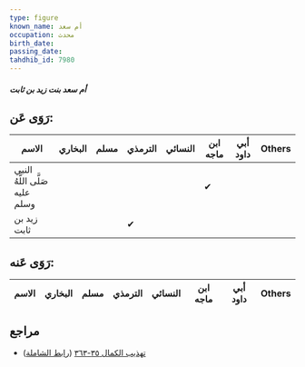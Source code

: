 ```yaml
---
type: figure
known_name: أم سعد
occupation: محدث
birth_date:
passing_date:
tahdhib_id: 7980
---
```

##### أم سعد بنت زيد بن ثابت

## رَوَى عَن:
| الاسم                          | البخاري | مسلم | الترمذي | النسائي | ابن ماجه | أبي داود | Others |
| ------------------------------ | ------- | ---- | ------- | ------- | -------- | -------- | ------ |
| النبي صَلَّى اللَّهُ عليه وسلم |         |      |         |         | ✔        |          |        |
| زيد بن ثابت                    |         |      | ✔       |         |          |          |        |
## رَوَى عَنه:
| الاسم | البخاري | مسلم | الترمذي | النسائي | ابن ماجه | أبي داود | Others |
| ----- | ------- | ---- | ------- | ------- | -------- | -------- | ------ |
## مراجع
- [تهذيب الكمال ٣٥-٣٦٣](obsidian://open?vault=Tahdhib-al-Kamal&file=Figures/٧٩٨٠-أم%20سعد%20بنت%20زيد%20بن%20ثابت) ([رابط الشاملة](https://shamela.ws/book/3722/18962))